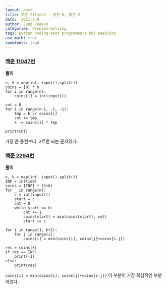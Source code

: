 ```yaml
---
layout: post
title: 백준 Silver1 - 동전 0, 동전 2
date:  2021-2-9
author: Jung Jaeeun
categories: Problem-Solving
tags: python coding-test programmers boj baekjoon
use_math: true
commtents: true
---
```


### [백준 11047번](https://www.acmicpc.net/problem/11047)

**풀이**

```python3
n, k = map(int, input().split())
coins = [0] * n
for i in range(n):
    coins[i] = int(input())

cnt = 0
for i in range(n-1, -1, -1):
    tmp = k // coins[i]
    cnt += tmp
    k -= coins[i] * tmp

print(cnt)
```

가장 큰 동전부터 고르면 되는 문제였다. 

### [백준 2294번](https://www.acmicpc.net/problem/2294)

**풀이**

```python3
n, k = map(int, input().split())
INF = int(1e9)
coins = [INF] * (1+k)
for _ in range(n):
    c = int(input())
    start = c 
    cnt = 0
    while start <= k:
        cnt += 1
        coins[start] = min(coins[start], cnt)
        start += c

for i in range(1, k+1):
    for j in range(i):
        coins[i] = min(coins[i], coins[j]+coins[i-j])

res = coins[k]
if res == INF:
    print(-1)
else:
    print(res)
```

```coins[i] = min(coins[i], coins[j]+coins[i-j])``` 이 부분이 가장 핵심적인 부분이었다. 